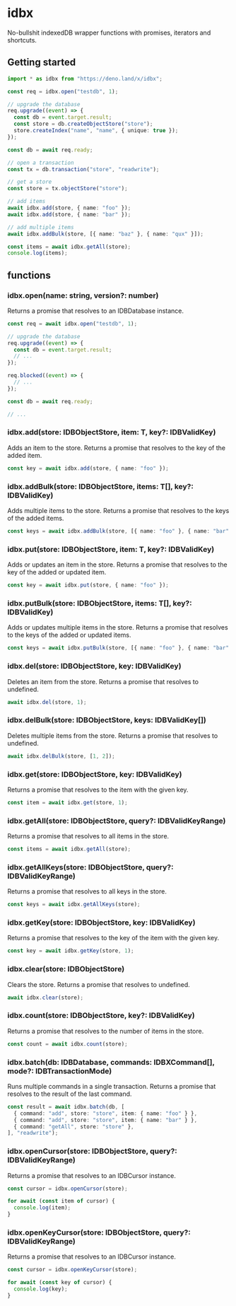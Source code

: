 # idbx

No-bullshit indexedDB wrapper functions with promises, iterators and shortcuts.

## Getting started

```ts
import * as idbx from "https://deno.land/x/idbx";

const req = idbx.open("testdb", 1);

// upgrade the database
req.upgrade((event) => {
  const db = event.target.result;
  const store = db.createObjectStore("store");
  store.createIndex("name", "name", { unique: true });
});

const db = await req.ready;

// open a transaction
const tx = db.transaction("store", "readwrite");

// get a store
const store = tx.objectStore("store");

// add items
await idbx.add(store, { name: "foo" });
await idbx.add(store, { name: "bar" });

// add multiple items
await idbx.addBulk(store, [{ name: "baz" }, { name: "qux" }]);

const items = await idbx.getAll(store);
console.log(items);
```

## functions

### idbx.open(name: string, version?: number)

Returns a promise that resolves to an IDBDatabase instance.

```ts
const req = await idbx.open("testdb", 1);

// upgrade the database
req.upgrade((event) => {
  const db = event.target.result;
  // ...
});

req.blocked((event) => {
  // ...
});

const db = await req.ready;

// ...
```

### idbx.add(store: IDBObjectStore, item: T, key?: IDBValidKey)

Adds an item to the store. Returns a promise that resolves to the key of the
added item.

```ts
const key = await idbx.add(store, { name: "foo" });
```

### idbx.addBulk(store: IDBObjectStore, items: T[], key?: IDBValidKey)

Adds multiple items to the store. Returns a promise that resolves to the keys of
the added items.

```ts
const keys = await idbx.addBulk(store, [{ name: "foo" }, { name: "bar" }]);
```

### idbx.put(store: IDBObjectStore, item: T, key?: IDBValidKey)

Adds or updates an item in the store. Returns a promise that resolves to the key
of the added or updated item.

```ts
const key = await idbx.put(store, { name: "foo" });
```

### idbx.putBulk(store: IDBObjectStore, items: T[], key?: IDBValidKey)

Adds or updates multiple items in the store. Returns a promise that resolves to
the keys of the added or updated items.

```ts
const keys = await idbx.putBulk(store, [{ name: "foo" }, { name: "bar" }]);
```

### idbx.del(store: IDBObjectStore, key: IDBValidKey)

Deletes an item from the store. Returns a promise that resolves to undefined.

```ts
await idbx.del(store, 1);
```

### idbx.delBulk(store: IDBObjectStore, keys: IDBValidKey[])

Deletes multiple items from the store. Returns a promise that resolves to
undefined.

```ts
await idbx.delBulk(store, [1, 2]);
```

### idbx.get(store: IDBObjectStore, key: IDBValidKey)

Returns a promise that resolves to the item with the given key.

```ts
const item = await idbx.get(store, 1);
```

### idbx.getAll(store: IDBObjectStore, query?: IDBValidKeyRange)

Returns a promise that resolves to all items in the store.

```ts
const items = await idbx.getAll(store);
```

### idbx.getAllKeys(store: IDBObjectStore, query?: IDBValidKeyRange)

Returns a promise that resolves to all keys in the store.

```ts
const keys = await idbx.getAllKeys(store);
```

### idbx.getKey(store: IDBObjectStore, key: IDBValidKey)

Returns a promise that resolves to the key of the item with the given key.

```ts
const key = await idbx.getKey(store, 1);
```

### idbx.clear(store: IDBObjectStore)

Clears the store. Returns a promise that resolves to undefined.

```ts
await idbx.clear(store);
```

### idbx.count(store: IDBObjectStore, key?: IDBValidKey)

Returns a promise that resolves to the number of items in the store.

```ts
const count = await idbx.count(store);
```

### idbx.batch(db: IDBDatabase, commands: IDBXCommand[], mode?: IDBTransactionMode)

Runs multiple commands in a single transaction. Returns a promise that resolves
to the result of the last command.

```ts
const result = await idbx.batch(db, [
  { command: "add", store: "store", item: { name: "foo" } },
  { command: "add", store: "store", item: { name: "bar" } },
  { command: "getAll", store: "store" },
], "readwrite");
```

### idbx.openCursor(store: IDBObjectStore, query?: IDBValidKeyRange)

Returns a promise that resolves to an IDBCursor instance.

```ts
const cursor = idbx.openCursor(store);

for await (const item of cursor) {
  console.log(item);
}
```

### idbx.openKeyCursor(store: IDBObjectStore, query?: IDBValidKeyRange)

Returns a promise that resolves to an IDBCursor instance.

```ts
const cursor = idbx.openKeyCursor(store);

for await (const key of cursor) {
  console.log(key);
}
```
